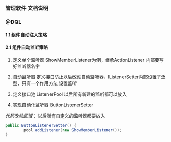 ### 管理软件 文档说明 
### @DQL

#### 1.1 组件自动注入策略

#### 2.1 组件自动监听策略

1. 定义单个监听器  ShowMemberListener为例，继承ActionListener 内部要写好监听器名字

2. 自动监听器  定义接口防止以后改动自动监听器，IListenerSetter内部设置了泛型，只有一个作用方法 设置监听

3. 定义接口池 ListenerPool 以后所有新建的监听都可以放入

4. 实现自动化监听器  ButtonListenerSetter

*代码改动区域*： 以后所有自定义的监听器都要放入

```java
public ButtonListenerSetter() {
        pool.addListener(new ShowMemberListener());
}
```
